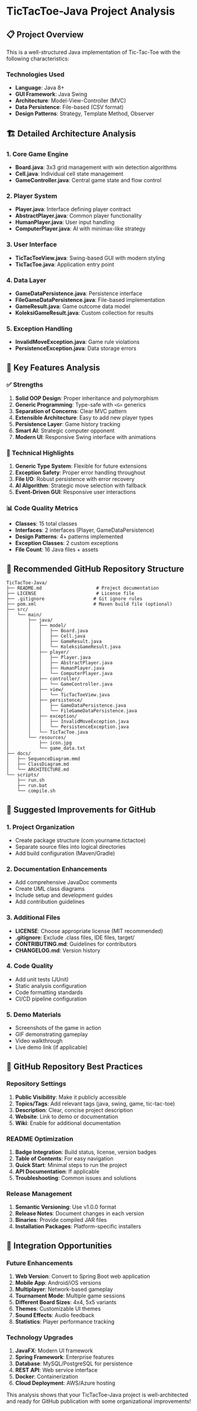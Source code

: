 # TicTacToe-Java Project Analysis

## 📋 Project Overview
This is a well-structured Java implementation of Tic-Tac-Toe with the following characteristics:

### Technologies Used
- **Language**: Java 8+
- **GUI Framework**: Java Swing
- **Architecture**: Model-View-Controller (MVC)
- **Data Persistence**: File-based (CSV format)
- **Design Patterns**: Strategy, Template Method, Observer

## 🏗️ Detailed Architecture Analysis

### 1. Core Game Engine
- **Board.java**: 3x3 grid management with win detection algorithms
- **Cell.java**: Individual cell state management
- **GameController.java**: Central game state and flow control

### 2. Player System
- **Player.java**: Interface defining player contract
- **AbstractPlayer.java**: Common player functionality
- **HumanPlayer.java**: User input handling
- **ComputerPlayer.java**: AI with minimax-like strategy

### 3. User Interface
- **TicTacToeView.java**: Swing-based GUI with modern styling
- **TicTacToe.java**: Application entry point

### 4. Data Layer
- **GameDataPersistence.java**: Persistence interface
- **FileGameDataPersistence.java**: File-based implementation
- **GameResult.java**: Game outcome data model
- **KoleksiGameResult.java**: Custom collection for results

### 5. Exception Handling
- **InvalidMoveException.java**: Game rule violations
- **PersistenceException.java**: Data storage errors

## 🎯 Key Features Analysis

### ✅ Strengths
1. **Solid OOP Design**: Proper inheritance and polymorphism
2. **Generic Programming**: Type-safe with `<G>` generics
3. **Separation of Concerns**: Clear MVC pattern
4. **Extensible Architecture**: Easy to add new player types
5. **Persistence Layer**: Game history tracking
6. **Smart AI**: Strategic computer opponent
7. **Modern UI**: Responsive Swing interface with animations

### 🔧 Technical Highlights
1. **Generic Type System**: Flexible for future extensions
2. **Exception Safety**: Proper error handling throughout
3. **File I/O**: Robust persistence with error recovery
4. **AI Algorithm**: Strategic move selection with fallback
5. **Event-Driven GUI**: Responsive user interactions

### 📊 Code Quality Metrics
- **Classes**: 15 total classes
- **Interfaces**: 2 interfaces (Player, GameDataPersistence)
- **Design Patterns**: 4+ patterns implemented
- **Exception Classes**: 2 custom exceptions
- **File Count**: 16 Java files + assets

## 🚀 Recommended GitHub Repository Structure

```
TicTacToe-Java/
├── README.md                    # Project documentation
├── LICENSE                      # License file
├── .gitignore                  # Git ignore rules
├── pom.xml                     # Maven build file (optional)
├── src/
│   └── main/
│       ├── java/
│       │   ├── model/
│       │   │   ├── Board.java
│       │   │   ├── Cell.java
│       │   │   ├── GameResult.java
│       │   │   └── KoleksiGameResult.java
│       │   ├── player/
│       │   │   ├── Player.java
│       │   │   ├── AbstractPlayer.java
│       │   │   ├── HumanPlayer.java
│       │   │   └── ComputerPlayer.java
│       │   ├── controller/
│       │   │   └── GameController.java
│       │   ├── view/
│       │   │   └── TicTacToeView.java
│       │   ├── persistence/
│       │   │   ├── GameDataPersistence.java
│       │   │   └── FileGameDataPersistence.java
│       │   ├── exception/
│       │   │   ├── InvalidMoveException.java
│       │   │   └── PersistenceException.java
│       │   └── TicTacToe.java
│       └── resources/
│           ├── icon.jpg
│           └── game_data.txt
├── docs/
│   ├── SequenceDiagram.mmd
│   ├── ClassDiagram.md
│   └── ARCHITECTURE.md
└── scripts/
    ├── run.sh
    ├── run.bat
    └── compile.sh
```

## 📝 Suggested Improvements for GitHub

### 1. Project Organization
- Create package structure (com.yourname.tictactoe)
- Separate source files into logical directories
- Add build configuration (Maven/Gradle)

### 2. Documentation Enhancements
- Add comprehensive JavaDoc comments
- Create UML class diagrams
- Include setup and development guides
- Add contribution guidelines

### 3. Additional Files
- **LICENSE**: Choose appropriate license (MIT recommended)
- **.gitignore**: Exclude .class files, IDE files, target/
- **CONTRIBUTING.md**: Guidelines for contributors
- **CHANGELOG.md**: Version history

### 4. Code Quality
- Add unit tests (JUnit)
- Static analysis configuration
- Code formatting standards
- CI/CD pipeline configuration

### 5. Demo Materials
- Screenshots of the game in action
- GIF demonstrating gameplay
- Video walkthrough
- Live demo link (if applicable)

## 🎯 GitHub Repository Best Practices

### Repository Settings
1. **Public Visibility**: Make it publicly accessible
2. **Topics/Tags**: Add relevant tags (java, swing, game, tic-tac-toe)
3. **Description**: Clear, concise project description
4. **Website**: Link to demo or documentation
5. **Wiki**: Enable for additional documentation

### README Optimization
1. **Badge Integration**: Build status, license, version badges
2. **Table of Contents**: For easy navigation
3. **Quick Start**: Minimal steps to run the project
4. **API Documentation**: If applicable
5. **Troubleshooting**: Common issues and solutions

### Release Management
1. **Semantic Versioning**: Use v1.0.0 format
2. **Release Notes**: Document changes in each version
3. **Binaries**: Provide compiled JAR files
4. **Installation Packages**: Platform-specific installers

## 🔗 Integration Opportunities

### Future Enhancements
1. **Web Version**: Convert to Spring Boot web application
2. **Mobile App**: Android/iOS versions
3. **Multiplayer**: Network-based gameplay
4. **Tournament Mode**: Multiple game sessions
5. **Different Board Sizes**: 4x4, 5x5 variants
6. **Themes**: Customizable UI themes
7. **Sound Effects**: Audio feedback
8. **Statistics**: Player performance tracking

### Technology Upgrades
1. **JavaFX**: Modern UI framework
2. **Spring Framework**: Enterprise features
3. **Database**: MySQL/PostgreSQL for persistence
4. **REST API**: Web service interface
5. **Docker**: Containerization
6. **Cloud Deployment**: AWS/Azure hosting

This analysis shows that your TicTacToe-Java project is well-architected and ready for GitHub publication with some organizational improvements!
